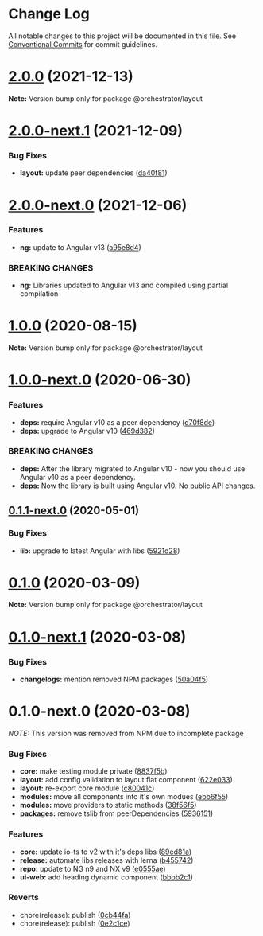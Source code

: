 # Change Log

All notable changes to this project will be documented in this file.
See [Conventional Commits](https://conventionalcommits.org) for commit guidelines.

# [2.0.0](https://github.com/orchestratora/orchestrator/compare/@orchestrator/layout@2.0.0-next.1...@orchestrator/layout@2.0.0) (2021-12-13)

**Note:** Version bump only for package @orchestrator/layout





# [2.0.0-next.1](https://github.com/orchestratora/orchestrator/compare/@orchestrator/layout@2.0.0-next.0...@orchestrator/layout@2.0.0-next.1) (2021-12-09)


### Bug Fixes

* **layout:** update peer dependencies ([da40f81](https://github.com/orchestratora/orchestrator/commit/da40f81a5d884590a72ba6bbc129287f2ff17ebd))





# [2.0.0-next.0](https://github.com/orchestratora/orchestrator/compare/@orchestrator/layout@1.0.0...@orchestrator/layout@2.0.0-next.0) (2021-12-06)


### Features

* **ng:** update to Angular v13 ([a95e8d4](https://github.com/orchestratora/orchestrator/commit/a95e8d4848a29b123a2951407de7fb0e4cfda2d3))


### BREAKING CHANGES

* **ng:** Libraries updated to Angular v13 and compiled using partial compilation





# [1.0.0](https://github.com/orchestratora/orchestrator/compare/@orchestrator/layout@1.0.0-next.0...@orchestrator/layout@1.0.0) (2020-08-15)

**Note:** Version bump only for package @orchestrator/layout





# [1.0.0-next.0](https://github.com/orchestratora/orchestrator/compare/@orchestrator/layout@0.1.1-next.0...@orchestrator/layout@1.0.0-next.0) (2020-06-30)


### Features

* **deps:** require Angular v10 as a peer dependency ([d70f8de](https://github.com/orchestratora/orchestrator/commit/d70f8de2a2554dcdb99836ad4b912a9de0e12ea8))
* **deps:** upgrade to Angular v10 ([469d382](https://github.com/orchestratora/orchestrator/commit/469d382175067532cdb156739ff14f39c4151509))


### BREAKING CHANGES

* **deps:** After the library migrated to Angular v10 - now you should use Angular v10 as a
peer dependency.
* **deps:** Now the library is built using Angular v10. No public API changes.





## [0.1.1-next.0](https://github.com/orchestratora/orchestrator/compare/@orchestrator/layout@0.1.0...@orchestrator/layout@0.1.1-next.0) (2020-05-01)


### Bug Fixes

* **lib:** upgrade to latest Angular with libs ([5921d28](https://github.com/orchestratora/orchestrator/commit/5921d28a20423f6d1a37dfa4d0459d24a48c907e))





# [0.1.0](https://github.com/orchestratora/orchestrator/compare/@orchestrator/layout@0.1.0-next.1...@orchestrator/layout@0.1.0) (2020-03-09)

**Note:** Version bump only for package @orchestrator/layout





# [0.1.0-next.1](https://github.com/orchestratora/orchestrator/compare/@orchestrator/layout@0.1.0-next.0...@orchestrator/layout@0.1.0-next.1) (2020-03-08)


### Bug Fixes

* **changelogs:** mention removed NPM packages ([50a04f5](https://github.com/orchestratora/orchestrator/commit/50a04f5f628920c874eeadbefe3f543107b1d5bb))





# 0.1.0-next.0 (2020-03-08)

_NOTE:_ This version was removed from NPM due to incomplete package

### Bug Fixes

* **core:** make testing module private ([8837f5b](https://github.com/orchestratora/orchestrator/commit/8837f5bdc190b8e4eff4fac30c40c7f63ea4fe88))
* **layout:** add config validation to layout flat component ([622e033](https://github.com/orchestratora/orchestrator/commit/622e033185c5f219baf8d2a33cd3486d446f387e))
* **layout:** re-export core module ([c80041c](https://github.com/orchestratora/orchestrator/commit/c80041ce8aad30fb469740a0d09ec43d69730233))
* **modules:** move all components into it's own modues ([ebb6f55](https://github.com/orchestratora/orchestrator/commit/ebb6f556dd8151f95278e1587d5d0e8c0bbc3fd4))
* **modules:** move providers to static methods ([38f56f5](https://github.com/orchestratora/orchestrator/commit/38f56f50f0aa2470bf052f55daf3df41bca78b50))
* **packages:** remove tslib from peerDependencies ([5936151](https://github.com/orchestratora/orchestrator/commit/5936151a8482c2e018381adc9b4d12febf409fa6))


### Features

* **core:** update io-ts to v2 with it's deps libs ([89ed81a](https://github.com/orchestratora/orchestrator/commit/89ed81aa296b87c13806602bd0ce5dde3c1d0496))
* **release:** automate libs releases with lerna ([b455742](https://github.com/orchestratora/orchestrator/commit/b45574223b347fad3b01b8a0294a0ddc3e88875d))
* **repo:** update to NG n9 and NX v9 ([e0555ae](https://github.com/orchestratora/orchestrator/commit/e0555aef981563b9ebd7ef5731fe691a7c40877d))
* **ui-web:** add heading dynamic component ([bbbb2c1](https://github.com/orchestratora/orchestrator/commit/bbbb2c1402db499ac0f19f43b04b4edd55a2a374))


### Reverts

* chore(release): publish ([0cb44fa](https://github.com/orchestratora/orchestrator/commit/0cb44fa88f147459ba55445baee8d28299f9b614))
* chore(release): publish ([0e2c1ce](https://github.com/orchestratora/orchestrator/commit/0e2c1cea1694916c1808460ca98951c6871a0eed))
